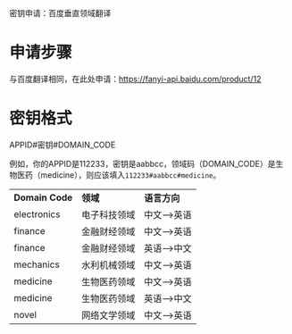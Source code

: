 密钥申请：百度垂直领域翻译

# 申请步骤

与百度翻译相同，在此处申请：https://fanyi-api.baidu.com/product/12

# 密钥格式

APPID#密钥#DOMAIN_CODE

例如，你的APPID是112233，密钥是aabbcc，领域码（DOMAIN_CODE）是生物医药（medicine），则应该填入`112233#aabbcc#medicine`。

|     |     |     |
| --- | --- | --- |
| **Domain Code** | **领域** | **语言方向** |
| electronics | 电子科技领域 | 中文-->英语 |
| finance | 金融财经领域 | 中文-->英语 |
| finance | 金融财经领域 | 英语-->中文 |
| mechanics | 水利机械领域 | 中文-->英语 |
| medicine | 生物医药领域 | 中文-->英语 |
| medicine | 生物医药领域 | 英语-->中文 |
| novel | 网络文学领域 | 中文-->英语 |